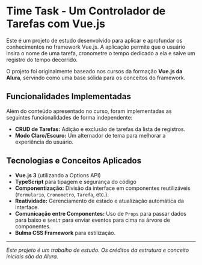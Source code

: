 
# Time Task - Um Controlador de Tarefas com Vue.js

Este é um projeto de estudo desenvolvido para aplicar e aprofundar os conhecimentos no framework Vue.js. A aplicação permite que o usuário insira o nome de uma tarefa, cronometre o tempo dedicado a ela e salve um registro do tempo decorrido.

O projeto foi originalmente baseado nos cursos da formação **Vue.js da Alura**, servindo como uma base sólida para os conceitos do framework.

## Funcionalidades Implementadas

Além do conteúdo apresentado no curso, foram implementadas as seguintes funcionalidades de forma independente:

* **CRUD de Tarefas:** Adição e exclusão de tarefas da lista de registros.
* **Modo Claro/Escuro:** Um alternador de tema para melhorar a experiência do usuário.

## Tecnologias e Conceitos Aplicados

* **Vue.js 3** (utilizando a Options API)
* **TypeScript** para tipagem e segurança do código
* **Componentização:** Divisão da interface em componentes reutilizáveis (`Formulario`, `Cronometro`, `Tarefa`, etc.).
* **Reatividade:** Gerenciamento de estado e atualização automática da interface.
* **Comunicação entre Componentes:** Uso de `Props` para passar dados para baixo e `$emit` para enviar eventos para cima na árvore de componentes.
* **Bulma CSS Framework** para estilização.

---
*Este projeto é um trabalho de estudo. Os créditos da estrutura e conceito iniciais são da Alura.*

